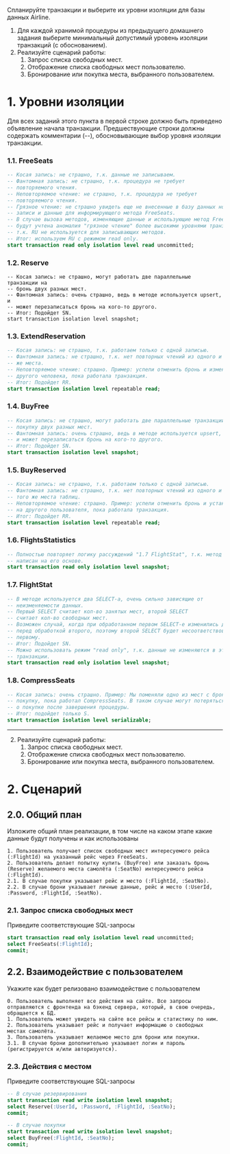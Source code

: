 Спланируйте транзакции и выберите их уровни изоляции для базы данных Airline.

1. Для каждой хранимой процедуры из предыдущего домашнего задания выберите минимальный допустимый уровень изоляции транзакций (с обоснованием).
2. Реализуйте сценарий работы:
   1. Запрос списка свободных мест.
   2. Отображение списка свободных мест пользователю.
   3. Бронирование или покупка места, выбранного пользователем.

# 1. Уровни изоляции
Для всех заданий этого пункта в первой строке должно быть приведено объявление начала транзакции. Предшествующие строки должны содержать комментарии (--), обосновывающие выбор уровня изоляции транзакции.

### 1.1. FreeSeats
```sql
-- Косая запись: не страшно, т.к. данные не записываем.
-- Фантомная запись: не страшно, т.к. процедура не требует 
-- повторяемого чтения.
-- Неповторяемое чтение: не страшно, т.к. процедура не требует 
-- повторяемого чтения.
-- Грязное чтение: не страшно увидеть еще не внесенные в базу данных новые 
-- записи и данные для информирующего метода FreeSeats.
-- В случае вызова методов, изменяющие данные и использующие метод FreeSeats, 
-- будут учтена аномалия "грязное чтение" более высокими уровнями транзакциями,
-- т.к. RU не используется для записывающих методов.  
-- Итог: используем RU с режимом read only.
start transaction read only isolation level read uncommitted;
```

### 1.2. Reserve
```postgresql
-- Косая запись: не страшно, могут работать две параллельные транзакции на 
-- бронь двух разных мест.
-- Фантомная запись: очень страшно, ведь в методе используется upsert, и 
-- может перезаписаться бронь на кого-то другого.
-- Итог: Подойдет SN.
start transaction isolation level snapshot;
```

### 1.3. ExtendReservation
```sql
-- Косая запись: не страшно, т.к. работаем только с одной записью.
-- Фантомная запись: не страшно, т.к. нет повторных чтений из одного и того 
-- же места.
-- Неповторяемое чтение: страшно. Пример: успели отменить бронь и изменить на 
-- другого человека, пока работала транзакция.
-- Итог: Подойдет RR. 
start transaction isolation level repeatable read;
```

### 1.4. BuyFree
```sql
-- Косая запись: не страшно, могут работать две параллельные транзакции на 
-- покупку двух разных мест.
-- Фантомная запись: очень страшно, ведь в методе используется upsert, 
-- и может перезаписаться бронь на кого-то другого.
-- Итог: Подойдет SN.
start transaction isolation level snapshot;
```

### 1.5. BuyReserved
```sql
-- Косая запись: не страшно, т.к. работаем только с одной записью.
-- Фантомная запись: не страшно, т.к. нет повторных чтений из одного и 
-- того же места таблиц.
-- Неповторяемое чтение: страшно. Пример: успели отменить бронь и установить 
-- на другого пользователя, пока работала транзакция.
-- Итог: Подойдет RR. 
start transaction isolation level repeatable read;
```

### 1.6. FlightsStatistics
```sql
-- Полностью повторяет логику рассуждений "1.7 FlightStat", т.к. метод 
-- написан на его основе.
start transaction read only isolation level snapshot;
```

### 1.7. FlightStat
```sql
-- В методе используется два SELECT-a, очень сильно зависящие от 
-- неизменяемости данных.
-- Первый SELECT считает кол-во занятых мест, второй SELECT 
-- считает кол-во свободных мест.
-- Возможен случай, когда при обработанном первом SELECT-e изменились данные 
-- перед обработкой второго, поэтому второй SELECT будет несоответствовать 
-- первому. 
-- Итог: Подойдет SN.
-- Можно использовать режим "read only", т.к. данные не изменяются в этой 
-- транзакции.
start transaction read only isolation level snapshot;
```

### 1.8. CompressSeats
```sql
-- Косая запись: очень страшно. Пример: Мы поменяли одно из мест с брони на 
-- покупку, пока работал CompressSeats. В таком случае могут потеряться данные 
-- о покупке после завершения процедуры.
-- Итог: подойдет только S.
start transaction isolation level serializable;
```

____________________________

2. Реализуйте сценарий работы:
   1. Запрос списка свободных мест.
   2. Отображение списка свободных мест пользователю.
   3. Бронирование или покупка места, выбранного пользователем.

# 2. Сценарий

## 2.0. Общий план
Изложите общий план реализации, в том числе на каком этапе какие данные будут получены и как использованы
```  
1. Пользователь получает список свободных мест интересуемого рейса (:FlightId) на указанный рейс через FreeSeats.
2. Пользователь делает попытку купить (BuyFree) или заказать бронь (Reserve) желаемого места самолёта (:SeatNo) интересуемого рейса (:FlightId).
2.1. В случае покупки указывает рейс и место (:FlightId, :SeatNo).
2.2. В случае брони указывает личные данные, рейс и место (:UserId, :Password, :FlightId, :SeatNo).
```

### 2.1. Запрос списка свободных мест
Приведите соответствующие SQL-запросы
```sql
start transaction read only isolation level read uncommitted;
select FreeSeats(:FlightId);
commit;
```

## 2.2. Взаимодействие с пользователем
Укажите как будет релизовано взаимодействие с пользователем
```
0. Пользователь выполняет все действия на сайте. Все запросы отправляются с фронтенда на бэкенд сервера, который, в свою очередь, обращается к БД.
1. Пользователь может увидеть на сайте все рейсы и статистику по ним. 
2. Пользователь указывает рейс и получает информацию о свободных местах самолёта.
3. Пользователь указывает желаемое место для брони или покупки.
3.1. В случае брони дополнительно указывает логин и пароль (регистрируется и/или авторизуется).
```

### 2.3. Действия с местом
Приведите соответствующие SQL-запросы
```sql
-- В случае резервирования
start transaction read write isolation level snapshot;
select Reserve(:UserId, :Password, :FlightId, :SeatNo);
commit;

-- В случае покупки
start transaction read write isolation level snapshot;
select BuyFree(:FlightId, :SeatNo);
commit;
```
